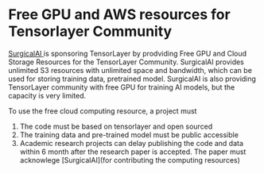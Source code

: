 # Free GPU and AWS resources for Tensorlayer Community

[SurgicalAI ](www.surgicalai.cn) is sponsoring TensorLayer by prodviding Free GPU and Cloud Storage Resources for the TensorLayer Community.
SurgicalAI provides unlimited S3 resources with unlimited space and bandwidth, which can be used for storing training data, pretrained model. SurgicalAI is also providing TensorLayer community with free GPU for training AI models, but the capacity is very limited.

To use the free cloud computing resource, a project must 
1. The code must be based on tensorlayer and open sourced
2. The training data and pre-trained model must be public accessible
3.  Academic research projects can delay publishing the code and data within 6 month after the research paper is accepted. The paper must acknowlege [SurgicalAI](for contributing the computing resources) 


